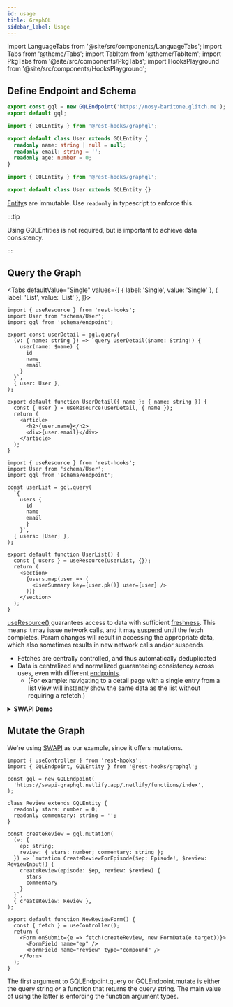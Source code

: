 ```yaml
---
id: usage
title: GraphQL
sidebar_label: Usage
---
```


import LanguageTabs from '@site/src/components/LanguageTabs';
import Tabs from '@theme/Tabs';
import TabItem from '@theme/TabItem';
import PkgTabs from '@site/src/components/PkgTabs';
import HooksPlayground from '@site/src/components/HooksPlayground';

<PkgTabs pkgs="@rest-hooks/graphql" />

## Define Endpoint and Schema

```ts title="schema/endpoint.ts"
export const gql = new GQLEndpoint('https://nosy-baritone.glitch.me');
export default gql;
```

<LanguageTabs>

```typescript title="schema/User.ts"
import { GQLEntity } from '@rest-hooks/graphql';

export default class User extends GQLEntity {
  readonly name: string | null = null;
  readonly email: string = '';
  readonly age: number = 0;
}
```

```js title="schema/User.ts"
import { GQLEntity } from '@rest-hooks/graphql';

export default class User extends GQLEntity {}
```

</LanguageTabs>

[Entity](../api/Entity)s are immutable. Use `readonly` in typescript to enforce this.

:::tip

Using GQLEntities is not required, but is important to achieve data consistency.

:::

## Query the Graph

<Tabs
defaultValue="Single"
values={[
{ label: 'Single', value: 'Single' },
{ label: 'List', value: 'List' },
]}>
<TabItem value="Single">

```tsx title="pages/UserDetail.tsx"
import { useResource } from 'rest-hooks';
import User from 'schema/User';
import gql from 'schema/endpoint';

export const userDetail = gql.query(
  (v: { name: string }) => `query UserDetail($name: String!) {
    user(name: $name) {
      id
      name
      email
    }
  }`,
  { user: User },
);

export default function UserDetail({ name }: { name: string }) {
  const { user } = useResource(userDetail, { name });
  return (
    <article>
      <h2>{user.name}</h2>
      <div>{user.email}</div>
    </article>
  );
}
```

</TabItem>
<TabItem value="List">

```tsx title="pages/UserList.tsx"
import { useResource } from 'rest-hooks';
import User from 'schema/User';
import gql from 'schema/endpoint';

const userList = gql.query(
  `{
    users {
      id
      name
      email
      }
    }`,
  { users: [User] },
);

export default function UserList() {
  const { users } = useResource(userList, {});
  return (
    <section>
      {users.map(user => (
        <UserSummary key={user.pk()} user={user} />
      ))}
    </section>
  );
}
```

</TabItem>
</Tabs>

[useResource()](../api/useresource) guarantees access to data with sufficient [freshness](../api/Endpoint#dataexpirylength-number).
This means it may issue network calls, and it may [suspend](../guides/loading-state) until the fetch completes.
Param changes will result in accessing the appropriate data, which also sometimes results in new network calls and/or
suspends.

- Fetches are centrally controlled, and thus automatically deduplicated
- Data is centralized and normalized guaranteeing consistency across uses, even with different [endpoints](../api/Endpoint).
  - (For example: navigating to a detail page with a single entry from a list view will instantly show the same data as the list without
    requiring a refetch.)

<details><summary><b>SWAPI Demo</b></summary>

<HooksPlayground>

```tsx
const gql = new GQLEndpoint(
  'https://swapi-graphql.netlify.app/.netlify/functions/index',
);
class Person extends GQLEntity {
  readonly id: string = '';
  readonly name: string = '';
  readonly height: string = '';
}
const PageInfo = {
  hasNextPage: false,
  startCursor: '',
  endCursor: '',
}
const allPeople = gql.query(
  (v: { first?: number; after?: string }) => `
query People($first: Int, $after:String) {
  allPeople(first: $first, after:$after) {
    people{
      id,name,height
    },
    pageInfo {
      hasNextPage,
      startCursor,
      endCursor
    }
  }
}
`,
{ allPeople: { people: [Person], pageInfo: PageInfo } },
);
function StarPeople() {
  const { people, pageInfo } = useResource(allPeople, { first: 5 }).allPeople;
  return (
    <div>
      {people.map(person => (
        <div key={person.id}>
          name: {person.name} height: {person.height}
        </div>
      ))}
    </div>
  );
}
render(<StarPeople/>);
```

</HooksPlayground>

</details>

## Mutate the Graph

We're using [SWAPI](https://graphql.org/swapi-graphql) as our example, since it offers mutations.

```tsx title="pages/CreateReview.tsx"
import { useController } from 'rest-hooks';
import { GQLEndpoint, GQLEntity } from '@rest-hooks/graphql';

const gql = new GQLEndpoint(
  'https://swapi-graphql.netlify.app/.netlify/functions/index',
);

class Review extends GQLEntity {
  readonly stars: number = 0;
  readonly commentary: string = '';
}

const createReview = gql.mutation(
  (v: {
    ep: string;
    review: { stars: number; commentary: string };
  }) => `mutation CreateReviewForEpisode($ep: Episode!, $review: ReviewInput!) {
    createReview(episode: $ep, review: $review) {
      stars
      commentary
    }
  }`,
  { createReview: Review },
);

export default function NewReviewForm() {
  const { fetch } = useController();
  return (
    <Form onSubmit={e => fetch(createReview, new FormData(e.target))}>
      <FormField name="ep" />
      <FormField name="review" type="compound" />
    </Form>
  );
}
```

The first argument to GQLEndpoint.query or GQLEndpoint.mutate is either the query string
_or_ a function that returns the query string. The main value of using the latter is enforcing
the function argument types.

